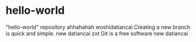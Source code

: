 # hello-world
"hello-world" repository
ahhahahah
woshidatiancai
Creating a new branch is quick and simple.
new datiancai zxt
Git is a free software
new datiancai
